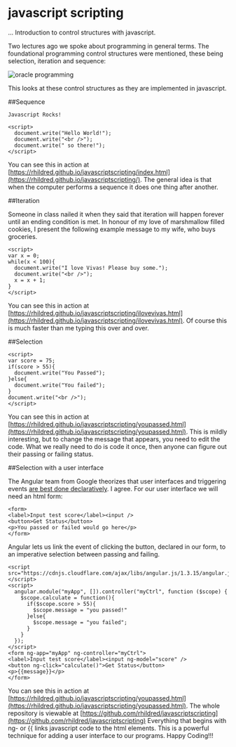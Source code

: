 # javascript scripting
... Introduction to control structures with javascript. 

Two lectures ago we spoke about programming in general terms. The foundational programming control structures were mentioned, these being selection, iteration and sequence:

![oracle programming](http://docs.oracle.com/cd/A87860_01/doc/appdev.817/a77069/03_strua.gif "oracle programming")

This looks at these control structures as they are implemented in javascript.

##Sequence

```
Javascript Rocks!

<script>
  document.write("Hello World!");
  document.write("<br />");
  document.write(" so there!");
</script>
```

You can see this in action at [https://rhildred.github.io/javascriptscripting/index.html](https://rhildred.github.io/javascriptscripting/). The general idea is that when the computer performs a sequence it does one thing after another.

##Iteration

Someone in class nailed it when they said that iteration will happen forever until an ending condition is met. In honour of my love of marshmallow filled cookies, I present the following example message to my wife, who buys groceries.

```
<script>
var x = 0;
while(x < 100){
  document.write("I love Vivas! Please buy some.");
  document.write("<br />");
  x = x + 1;
}
</script>
```

You can see this in action at [https://rhildred.github.io/javascriptscripting/ilovevivas.html](https://rhildred.github.io/javascriptscripting/ilovevivas.html). Of course this is much faster than me typing this over and over.

##Selection

```
<script>
var score = 75;
if(score > 55){
  document.write("You Passed");
}else{
  document.write("You failed");
}
document.write("<br />");
</script>

```

You can see this in action at  [https://rhildred.github.io/javascriptscripting/youpassed.html](https://rhildred.github.io/javascriptscripting/youpassed.html). This is mildly interesting, but to change the message that appears, you need to edit the code.  What we really need to do  is code it once, then anyone can figure out their passing or failing status.

##Selection with a user interface

The Angular team from Google theorizes that user interfaces and triggering events [are best done declaratively](https://en.wikipedia.org/wiki/AngularJS#Philosophy). I agree. For our user interface we will need an html form:

```
<form>
<label>Input test score</label><input />
<button>Get Status</button>
<p>You passed or failed would go here</p>
</form>
```

Angular lets us link the event of clicking the button, declared in our form, to an imperative selection between passing and failing.

```
<script src="https://cdnjs.cloudflare.com/ajax/libs/angular.js/1.3.15/angular.js"></script>
<script>
  angular.module("myApp", []).controller("myCtrl", function ($scope) {
    $scope.calculate = function(){
      if($scope.score > 55){
        $scope.message = "you passed!"
      }else{
        $scope.message = "you failed";
      }
    }
  });
</script>
<form ng-app="myApp" ng-controller="myCtrl">
<label>Input test score</label><input ng-model="score" />
<button ng-click="calculate()">Get Status</button>
<p>{{message}}</p>
</form>
```

You can see this in action at  [https://rhildred.github.io/javascriptscripting/youpassed.html](https://rhildred.github.io/javascriptscripting/youpassed.html). The whole repository is viewable at [https://github.com/rhildred/javascriptscripting](https://github.com/rhildred/javascriptscripting) Everything that begins with ng- or {{ links javascript code to the html elements. This is a powerful technique for adding a user interface to our programs. Happy Coding!!!